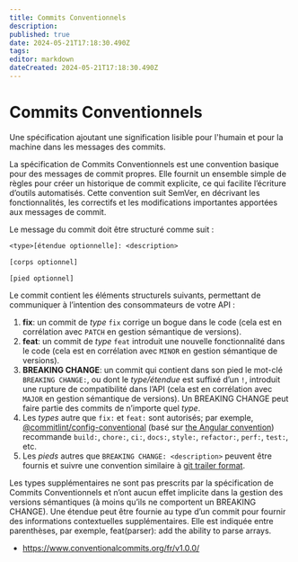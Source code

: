 ```yaml
---
title: Commits Conventionnels
description: 
published: true
date: 2024-05-21T17:18:30.490Z
tags: 
editor: markdown
dateCreated: 2024-05-21T17:18:30.490Z
---
```


# Commits Conventionnels

Une spécification ajoutant une signification lisible pour l'humain et pour la machine dans les messages des commits.

La spécification de Commits Conventionnels est une convention basique pour des messages de commit propres. Elle fournit un ensemble simple de règles pour créer un historique de commit explicite, ce qui facilite l’écriture d’outils automatisés. Cette convention suit SemVer, en décrivant les fonctionnalités, les correctifs et les modifications importantes apportées aux messages de commit.

Le message du commit doit être structuré comme suit :

```txt
<type>[étendue optionnelle]: <description>

[corps optionnel]

[pied optionnel]
```

Le commit contient les éléments structurels suivants, permettant de communiquer à l’intention des consommateurs de votre API :

1. **fix**: un commit de *type* `fix` corrige un bogue dans le code (cela est en corrélation avec `PATCH` en gestion sémantique de versions).
2. **feat**: un commit de *type* `feat` introduit une nouvelle fonctionnalité dans le code (cela est en corrélation avec `MINOR` en gestion sémantique de versions).
3. **BREAKING CHANGE**: un commit qui contient dans son pied le mot-clé `BREAKING CHANGE:`, ou dont le *type/étendue* est suffixé d’un `!`, introduit une rupture de compatibilité dans l’API (cela est en corrélation avec `MAJOR` en gestion sémantique de versions). Un BREAKING CHANGE peut faire partie des commits de n’importe quel *type*.
4. Les *types* autre que `fix:` et `feat:` sont autorisés; par exemple, [@commitlint/config-conventional](https://github.com/conventional-changelog/commitlint/tree/master/%40commitlint/config-conventional) (basé sur [the Angular convention](https://github.com/angular/angular/blob/22b96b9/CONTRIBUTING.md#-commit-message-guidelines)) recommande `build:`, `chore:`, `ci:`, `docs:`, `style:`, `refactor:`, `perf:`, `test:`, etc.
5. Les *pieds* autres que `BREAKING CHANGE: <description>` peuvent être fournis et suivre une convention similaire à [git trailer format](https://git-scm.com/docs/git-interpret-trailers).

Les types supplémentaires ne sont pas prescrits par la spécification de Commits Conventionnels et n’ont aucun effet implicite dans la gestion des versions sémantiques (à moins qu’ils ne comportent un BREAKING CHANGE). Une étendue peut être fournie au type d’un commit pour fournir des informations contextuelles supplémentaires. Elle est indiquée entre parenthèses, par exemple, feat(parser): add the ability to parse arrays.

- <https://www.conventionalcommits.org/fr/v1.0.0/>
